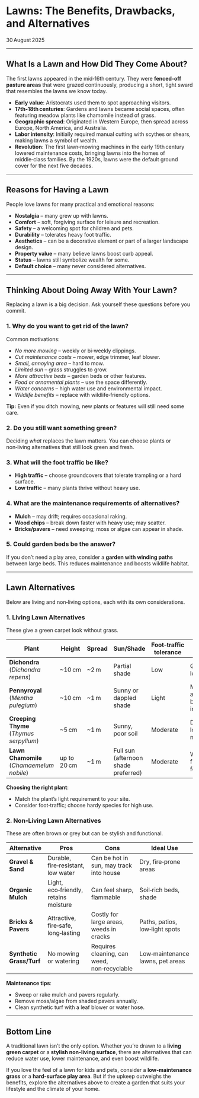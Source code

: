 # Lawns: The Benefits, Drawbacks, and Alternatives  
30 August 2025  

---

## What Is a Lawn and How Did They Come About?  

The first lawns appeared in the mid‑16th century. They were **fenced‑off pasture areas** that were grazed continuously, producing a short, tight sward that resembles the lawns we know today.  
- **Early value**: Aristocrats used them to spot approaching visitors.  
- **17th‑18th centuries**: Gardens and lawns became social spaces, often featuring meadow plants like chamomile instead of grass.  
- **Geographic spread**: Originated in Western Europe, then spread across Europe, North America, and Australia.  
- **Labor intensity**: Initially required manual cutting with scythes or shears, making lawns a symbol of wealth.  
- **Revolution**: The first lawn‑mowing machines in the early 19th century lowered maintenance costs, bringing lawns into the homes of middle‑class families. By the 1920s, lawns were the default ground cover for the next five decades.

---

## Reasons for Having a Lawn  

People love lawns for many practical and emotional reasons:

- **Nostalgia** – many grew up with lawns.  
- **Comfort** – soft, forgiving surface for leisure and recreation.  
- **Safety** – a welcoming spot for children and pets.  
- **Durability** – tolerates heavy foot traffic.  
- **Aesthetics** – can be a decorative element or part of a larger landscape design.  
- **Property value** – many believe lawns boost curb appeal.  
- **Status** – lawns still symbolize wealth for some.  
- **Default choice** – many never considered alternatives.

---

## Thinking About Doing Away With Your Lawn?  

Replacing a lawn is a big decision. Ask yourself these questions before you commit.

### 1. Why do you want to get rid of the lawn?  

Common motivations:

- *No more mowing* – weekly or bi‑weekly clippings.  
- *Cut maintenance costs* – mower, edge trimmer, leaf blower.  
- *Small, annoying area* – hard to mow.  
- *Limited sun* – grass struggles to grow.  
- *More attractive beds* – garden beds or other features.  
- *Food or ornamental plants* – use the space differently.  
- *Water concerns* – high water use and environmental impact.  
- *Wildlife benefits* – replace with wildlife‑friendly options.

**Tip:** Even if you ditch mowing, new plants or features will still need some care.  

### 2. Do you still want something green?  

Deciding *what* replaces the lawn matters. You can choose plants or non‑living alternatives that still look green and fresh.  

### 3. What will the foot traffic be like?  

- **High traffic** – choose groundcovers that tolerate trampling or a hard surface.  
- **Low traffic** – many plants thrive without heavy use.  

### 4. What are the maintenance requirements of alternatives?  

- **Mulch** – may drift; requires occasional raking.  
- **Wood chips** – break down faster with heavy use; may scatter.  
- **Bricks/pavers** – need sweeping; moss or algae can appear in shade.  

### 5. Could garden beds be the answer?  

If you don’t need a play area, consider a **garden with winding paths** between large beds. This reduces maintenance and boosts wildlife habitat.

---

## Lawn Alternatives  

Below are living and non‑living options, each with its own considerations.

### 1. Living Lawn Alternatives  

These give a green carpet look without grass.

| Plant | Height | Spread | Sun/Shade | Foot‑traffic tolerance | Notes |
|-------|--------|--------|-----------|------------------------|-------|
| **Dichondra** (*Dichondra repens*) | ~10 cm | ~2 m | Partial shade | Low | Great for low‑traffic areas. |
| **Pennyroyal** (*Mentha pulegium*) | ~10 cm | ~1 m | Sunny or dappled shade | Light | Minty aroma, attracts beneficial insects. |
| **Creeping Thyme** (*Thymus serpyllum*) | ~5 cm | ~1 m | Sunny, poor soil | Moderate | Drought‑tolerant, low maintenance. |
| **Lawn Chamomile** (*Chamaemelum nobile*) | up to 20 cm | ~1 m | Full sun (afternoon shade preferred) | Moderate | White daisy flowers, fern‑like foliage. |

**Choosing the right plant**:  
- Match the plant’s light requirement to your site.  
- Consider foot‑traffic; choose hardy species for high use.  

### 2. Non‑Living Lawn Alternatives  

These are often brown or grey but can be stylish and functional.

| Alternative | Pros | Cons | Ideal Use |
|-------------|------|------|-----------|
| **Gravel & Sand** | Durable, fire‑resistant, low water | Can be hot in sun, may track into house | Dry, fire‑prone areas |
| **Organic Mulch** | Light, eco‑friendly, retains moisture | Can feel sharp, flammable | Soil‑rich beds, shade |
| **Bricks & Pavers** | Attractive, fire‑safe, long‑lasting | Costly for large areas, weeds in cracks | Paths, patios, low‑light spots |
| **Synthetic Grass/Turf** | No mowing or watering | Requires cleaning, can weed, non‑recyclable | Low‑maintenance lawns, pet areas |

**Maintenance tips**:  
- Sweep or rake mulch and pavers regularly.  
- Remove moss/algae from shaded pavers annually.  
- Clean synthetic turf with a leaf blower or water hose.

---

## Bottom Line  

A traditional lawn isn’t the only option. Whether you’re drawn to a **living green carpet** or a **stylish non‑living surface**, there are alternatives that can reduce water use, lower maintenance, and even boost wildlife.  

If you love the feel of a lawn for kids and pets, consider a **low‑maintenance grass** or a **hard‑surface play area**. But if the upkeep outweighs the benefits, explore the alternatives above to create a garden that suits your lifestyle and the climate of your home.